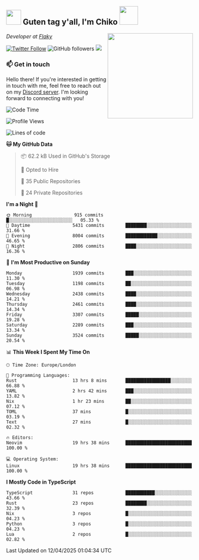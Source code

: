 <h2><img src="https://cdn.discordapp.com/emojis/1100181376730402906.gif?quality=lossless" width="40"> Guten tag y'all, I'm Chiko <img src="https://a.ppy.sh/15907233" width="50"></h2>
<a href="https://cataas.com"><img align='right' src="https://cataas.com/cat" width="230"></a>
<p><em>Developer at <a href="https://github.com/FlakySL">Flaky</a></em></p>

[![Twitter Follow](https://img.shields.io/twitter/follow/chikoxq?label=Follow)](https://twitter.com/intent/follow?screen_name=chikoxq)
![GitHub followers](https://img.shields.io/github/followers/chikof?label=Follow&style=social)
![](https://komarev.com/ghpvc/?username=chikof&color=blue)

### 📫 Get in touch
Hello there! If you're interested in getting in touch with me, feel free to reach out on my [Discord server](https://discord.gg/sejc7TnX6N). I'm looking forward to connecting with you!

<!--START_SECTION:waka-->
![Code Time](http://img.shields.io/badge/Code%20Time-2%2C224%20hrs%2059%20mins-blue)

![Profile Views](http://img.shields.io/badge/Profile%20Views-0-blue)

![Lines of code](https://img.shields.io/badge/From%20Hello%20World%20I%27ve%20Written-9.2%20million%20lines%20of%20code-blue)

**🐱 My GitHub Data** 

> 📦 62.2 kB Used in GitHub's Storage 
 > 
> 💼 Opted to Hire
 > 
> 📜 35 Public Repositories 
 > 
> 🔑 24 Private Repositories 
 > 
**I'm a Night 🦉** 

```text
🌞 Morning                915 commits         █░░░░░░░░░░░░░░░░░░░░░░░░   05.33 % 
🌆 Daytime                5431 commits        ████████░░░░░░░░░░░░░░░░░   31.66 % 
🌃 Evening                8004 commits        ████████████░░░░░░░░░░░░░   46.65 % 
🌙 Night                  2806 commits        ████░░░░░░░░░░░░░░░░░░░░░   16.36 % 
```
📅 **I'm Most Productive on Sunday** 

```text
Monday                   1939 commits        ███░░░░░░░░░░░░░░░░░░░░░░   11.30 % 
Tuesday                  1198 commits        ██░░░░░░░░░░░░░░░░░░░░░░░   06.98 % 
Wednesday                2438 commits        ████░░░░░░░░░░░░░░░░░░░░░   14.21 % 
Thursday                 2461 commits        ████░░░░░░░░░░░░░░░░░░░░░   14.34 % 
Friday                   3307 commits        █████░░░░░░░░░░░░░░░░░░░░   19.28 % 
Saturday                 2289 commits        ███░░░░░░░░░░░░░░░░░░░░░░   13.34 % 
Sunday                   3524 commits        █████░░░░░░░░░░░░░░░░░░░░   20.54 % 
```


📊 **This Week I Spent My Time On** 

```text
🕑︎ Time Zone: Europe/London

💬 Programming Languages: 
Rust                     13 hrs 8 mins       █████████████████░░░░░░░░   66.88 % 
YAML                     2 hrs 42 mins       ███░░░░░░░░░░░░░░░░░░░░░░   13.82 % 
Nix                      1 hr 23 mins        ██░░░░░░░░░░░░░░░░░░░░░░░   07.12 % 
TOML                     37 mins             █░░░░░░░░░░░░░░░░░░░░░░░░   03.19 % 
Text                     27 mins             █░░░░░░░░░░░░░░░░░░░░░░░░   02.32 % 

🔥 Editors: 
Neovim                   19 hrs 38 mins      █████████████████████████   100.00 % 

💻 Operating System: 
Linux                    19 hrs 38 mins      █████████████████████████   100.00 % 
```

**I Mostly Code in TypeScript** 

```text
TypeScript               31 repos            ███████████░░░░░░░░░░░░░░   43.66 % 
Rust                     23 repos            ████████░░░░░░░░░░░░░░░░░   32.39 % 
Nix                      3 repos             █░░░░░░░░░░░░░░░░░░░░░░░░   04.23 % 
Python                   3 repos             █░░░░░░░░░░░░░░░░░░░░░░░░   04.23 % 
Lua                      2 repos             █░░░░░░░░░░░░░░░░░░░░░░░░   02.82 % 
```




 Last Updated on 12/04/2025 01:04:34 UTC
<!--END_SECTION:waka-->


<!--
<p align="center">
     <a href="https://discord.gg/HhybNhchcC"><img src="https://invidget.switchblade.xyz/sejc7TnX6N" align="center" ><a>
</p> 
-->
